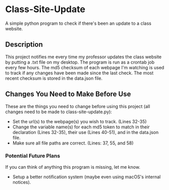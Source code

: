 # Class-Site-Update

A simple python program to check if there's been an update to a class website.

## Description

This project notifies me every time my professor updates the class website by putting a .txt file on my desktop. The program is run as a crontab job every few hours. The md5 checksum of each webpage I'm watching is used to track if any changes have been made since the last check. The most recent checksum is stored in the data.json file.

## Changes You Need to Make Before Use

These are the things you need to change before using this project (all changes need to be made to class-site-update.py):

- Set the url(s) to the webpage(s) you wish to track. (Lines 32-35)
- Change the variable name(s) for each md5 token to match in their declaration (Lines 32-35), their use (Lines 40-51), and in the data.json file.
- Make sure all file paths are correct. (Lines: 37, 55, and 58)

### Potential Future Plans

If you can think of anything this program is missing, let me know.

- Setup a better notification system (maybe even using macOS's internal notices).
